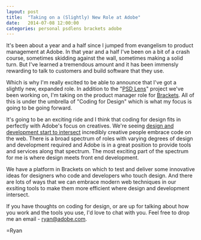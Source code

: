 ```yaml
---
layout: post
title:  "Taking on a (Slightly) New Role at Adobe"
date:   2014-07-08 12:00:00
categories: personal psdlens brackets adobe
---
```

It's been about a year and a half since I jumped from evangelism to product management at Adobe. In that year and a half I've been on a bit of a crash course, sometimes skidding against the wall, sometimes making a solid turn. But I've learned a tremendous amount and it has been immensly rewarding to talk to customers and build software that they use.

Which is why I'm really excited to be able to announce that I've got a slightly new, expanded role. In addition to the "[PSD Lens](https://www.youtube.com/watch?v=6IdgnbAShnI)" project we've been working on, I'm taking on the product manager role for [Brackets](http://brackets.io). All of this is under the umbrella of "Coding for Design" which is what my focus is going to be going forward. 

It's going to be an exciting ride and I think that coding for design fits in perfectly with Adobe's focus on creatives. We're seeing [design and development start to intersect](http://redmonk.com/dberkholz/2013/12/16/the-year-developers-and-designers-collided/) incredibly creative people embrace code on the web. There is a broad spectrum of roles with varying degrees of design and development required and Adobe is in a great position to provide tools and services along that spectrum. The most exciting part of the spectrum for me is where design meets front end development.

We have a platform in Brackets on which to test and deliver some innovative ideas for designers who code and developers who touch design. And there are lots of ways that we can embrace modern web techniques in our exsiting tools to make them more efficient where design and development intersect. 

If you have thoughts on coding for design, or are up for talking about how you work and the tools you use, I'd love to chat with you. Feel free to drop me an email - [ryan@adobe.com](mailto:ryan@adobe.com).

=Ryan